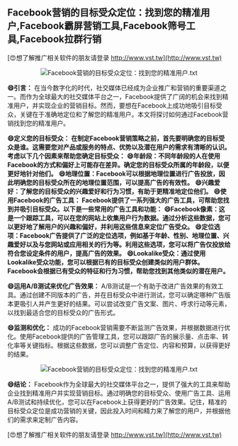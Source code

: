 ## **Facebook营销的目标受众定位：找到您的精准用户,Facebook霸屏营销工具,Facebook筛号工具,Facebook拉群行销**

[😍想了解推广相关软件的朋友请登录 http://www.vst.tw](http://www.vst.tw)

 <center><img src="https://vst.tw/MP4/tuiguang/png/0.png" alt="Facebook营销的目标受众定位：找到您的精准用户.txt"></center>

**😄引言：**
在当今数字化的时代，社交媒体已经成为企业推广和营销的重要渠道之一。而作为全球最大的社交媒体平台之一，Facebook提供了广阔的机会来找到精准用户，并实现企业的营销目标。然而，要想在Facebook上成功地吸引目标受众，关键在于准确地定位和了解您的精准用户。本文将探讨如何通过Facebook营销找到您的精准用户。

**😄定义您的目标受众： 在制定Facebook营销策略之前，首先要明确您的目标受众是谁。这需要您对产品或服务的特点、优势以及潜在用户的需求有清晰的认识。考虑以下几个因素来帮助您确定目标受众：**
**😄年龄段：不同年龄段的人在使用Facebook的方式和偏好上可能存在差异。确定您的目标受众所属的年龄段，以便更好地针对他们。**
**😄地理位置：Facebook可以根据地理位置进行广告投放，因此明确您的目标受众所在的地理位置范围，可以提高广告的有效性。**
**😄兴趣爱好：了解您的目标受众的兴趣爱好和行为习惯，有助于更精准地定位他们。**
**😄使用Facebook的广告工具： Facebook提供了一系列强大的广告工具，可帮助您找到并吸引目标受众。以下是一些常用的广告工具和功能：**
**😄Facebook像素：这是一个跟踪工具，可以在您的网站上收集用户行为数据。通过分析这些数据，您可以更好地了解用户的兴趣和偏好，并利用这些信息来定位广告受众。**
**😄定位选项：Facebook广告提供了广泛的定位选项，例如基于年龄、性别、地理位置、兴趣爱好以及与您网站或应用相关的行为等。利用这些选项，您可以将广告仅投放给符合您设定条件的用户，提高广告的效果。**
**😄Lookalike受众：通过使用Lookalike受众功能，您可以根据已有的目标受众创建类似的用户群体。Facebook会根据已有受众的特征和行为习惯，帮助您找到其他类似的潜在用户。**

**😄运用A/B测试来优化广告效果：**
A/B测试是一个有助于改进广告效果的有效工具。通过创建不同版本的广告，并在目标受众中进行测试，您可以确定哪种广告版本更吸引人并产生更好的结果。可以尝试改变广告文案、图片、呼求行动等元素，以找到最适合您的目标受众的广告形式。

**😄监测和优化：**
成功的Facebook营销需要不断监测广告效果，并根据数据进行优化。使用Facebook提供的广告管理工具，您可以跟踪广告的展示量、点击率、转化率等关键指标。根据这些数据，您可以调整广告定位、内容和预算，以获得更好的结果。

 <center><img src="https://vst.tw/MP4/tuiguang/png/8.png" alt="Facebook营销的目标受众定位：找到您的精准用户.txt"></center>

**😄结论：**
Facebook作为全球最大的社交媒体平台之一，提供了强大的工具来帮助企业找到精准用户并实现营销目标。通过明确您的目标受众、使用广告工具、运用A/B测试和持续优化，您可以在Facebook上获得更好的广告效果。记住，精准的目标受众定位是成功营销的关键，因此投入时间和精力来了解您的用户，并根据他们的需求来定制广告内容。

[😍想了解推广相关软件的朋友请登录 http://www.vst.tw](http://www.vst.tw)



